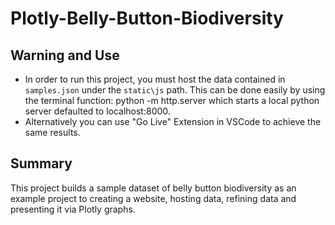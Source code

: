 # Plotly-Belly-Button-Biodiversity

## Warning and Use
* In order to run this project, you must host the data contained in `samples.json` under the `static\js` path. This can be done easily by using the terminal function: python -m http.server which starts a local python server defaulted to localhost:8000.
* Alternatively you can use "Go Live" Extension in VSCode to achieve the same results.

## Summary
This project builds a sample dataset of belly button biodiversity as an example project to creating a website, hosting data, refining data and presenting it via Plotly graphs.
